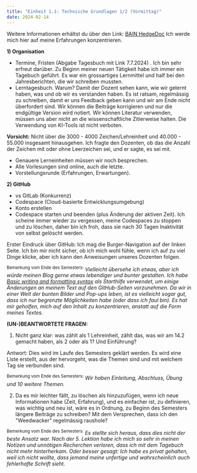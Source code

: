 ```yaml
---
title: "Einheit 1.1: Technische Grundlagen 1/2 (Vormittag)"
date: 2024-02-14
---
```


Weitere Informationen erhältst du über den Link: <a href="https://pad.gwdg.de/ReigBDtuQCWgjjLLdhBogg#">BAIN HedgeDoc</a>
Ich werde mich hier auf meine Erfahrungen konzentrieren. 

**1) Organisation**
- Termine, Fristen (Abgabe Tagesbuch mit Link 7.7.2024)	. 
Ich bin sehr erfreut darüber. Zu Beginn meiner neuen Tätigkeit habe ich immer ein Tagebuch geführt. Es war ein grossartiges Lernmittel und half bei den Jahresberichten, die wir schreiben mussten.
- Lerntagesbuch. Warum? Damit der Dozent sehen kann, wie wir gelernt haben, was und ob wir es verstanden haben. Es ist ratsam, regelmässig zu schreiben, damit er uns Feedback geben kann und wir am Ende nicht überfordert sind. Wir können die Beiträge korrigieren und nur die endgültige Version wird notiert. Wir können Literatur verwenden, müssen uns aber nicht an die wissenschaftliche Zitierweise halten. Die Verwendung von KI-Tools ist nicht verboten.

**Vorsicht:** Nicht über die 3000 - 4000 Zeichen/Lehreinheit und 40.000 - 55.000 insgesamt hinausgehen. Ich fragte den Dozenten, ob das die Anzahl der Zeichen mit oder ohne Leerzeichen sei, und er sagte, es sei mit.

- Genauere Lerneinheiten müssen wir noch besprechen.
- Alle Vorlesungen sind online, auch die letzte.
- Vorstellungsrunde (Erfahrungen, Erwartungen).

**2) GitHub**
- vs GitLab (Konkurrenz)
- Codespace (Cloud-basierte Entwicklungsumgebung)
- Konto erstellen
- Codespace starten und beenden (plus Änderung der aktiven Zeit). Ich scheine immer wieder zu vergessen, meine Codespaces zu stoppen und zu löschen, daher bin ich froh, dass sie nach 30 Tagen Inaktivität von selbst gelöscht werden.

Erster Eindruck über GitHub: Ich mag die Burger-Navigation auf der linken Seite. Ich bin mir nicht sicher, ob ich mich wohl fühle, wenn ich auf zu viel Dinge klicke, aber ich kann den Anweisungen unseres Dozenten folgen.

<sup>Bemerkung vom Ende des Semesters:</sup> _Vielleicht übersehe ich etwas, aber ich würde meinen Blog gerne etwas lebendiger und bunter gestalten. Ich habe <a href="https://docs.github.com/en/get-started/writing-on-github/getting-started-with-writing-and-formatting-on-github/basic-writing-and-formatting-syntax">Basic writing and formatting syntax</a>  als Starthilfe verwendet, um einige Änderungen an meinem Text auf den GitHub-Seiten vorzunehmen. Da wir in einer Welt der bunten Bilder und Pop-ups leben, ist es vielleicht sogar gut, dass ich nur begrenzte Möglichkeiten habe (oder dass ich faul bin). Es hat mir geholfen, mich auf den Inhalt zu konzentrieren, anstatt auf die Form meines Textes._

**(UN-)BEANTWORTETE FRAGEN:**

1) Nicht ganz klar: was zählt als 1 Lehreinheit, zählt das, was wir am 14.2 gemacht haben, als 2 oder als 1? Und Einführung? 

Antwort: Dies wird im Laufe des Semesters geklärt werden. Es wird eine Liste erstellt, aus der hervorgeht, was die Themen sind und mit welchem Tag sie verbunden sind.

<sup>Bemerkung vom Ende des Semesters:</sup> _Wir haben Einleitung, Abschluss, Übung und 10 weitere Themen._
   
2) Da es mir leichter fällt, zu löschen als hinzuzufügen, wenn ich neue Informationen habe (Zeit, Erfahrung), und es einfacher ist, zu definieren, was wichtig und neu ist, wäre es in Ordnung, zu Beginn des Semesters längere Beiträge zu schreiben? Mit dem Versprechen, dass ich den "Weedwacker" regelmässig raushole?

<sup>Bemerkung vom Ende des Semesters:</sup> _Es stellte sich heraus, dass dies nicht der beste Ansatz war. Nach der 5. Lektion habe ich mich so sehr in meinen Notizen und unnötigen Recherchen verloren, dass ich mit dem Tagebuch nicht mehr hinterherkam. Oder besser gesagt: Ich habe es privat gehalten, weil ich nicht wollte, dass jemand meine unfertige und wahrscheinlich auch fehlerhafte Schrift sieht._

